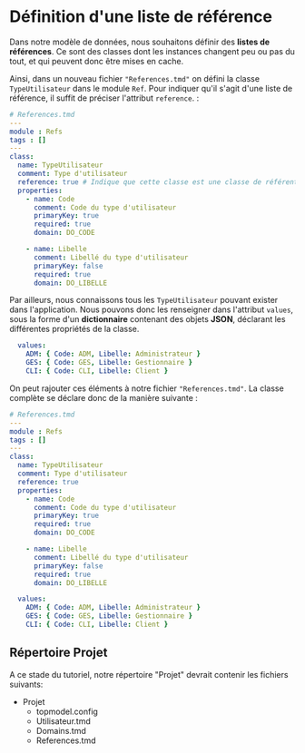 # Définition d'une liste de référence

Dans notre modèle de données, nous souhaitons définir des **listes de références**. Ce sont des classes dont les instances changent peu ou pas du tout, et qui peuvent donc être mises en cache.


Ainsi, dans un nouveau fichier `"References.tmd"` on défini la classe `TypeUtilisateur` dans le module `Ref`. Pour indiquer qu'il s'agit d'une liste de référence, il suffit de préciser l'attribut `reference`. :

```yaml
# References.tmd
---
module : Refs
tags : []
---
class:
  name: TypeUtilisateur
  comment: Type d'utilisateur
  reference: true # Indique que cette classe est une classe de référentiel
  properties:
    - name: Code
      comment: Code du type d'utilisateur
      primaryKey: true
      required: true
      domain: DO_CODE

    - name: Libelle
      comment: Libellé du type d'utilisateur
      primaryKey: false
      required: true
      domain: DO_LIBELLE
```

Par ailleurs, nous connaissons tous les `TypeUtilisateur` pouvant exister dans l'application. Nous pouvons donc les renseigner dans l'attribut `values`, sous la forme d'un **dictionnaire** contenant des objets **JSON**, déclarant les différentes propriétés de la classe.

```yaml
  values:
    ADM: { Code: ADM, Libelle: Administrateur }
    GES: { Code: GES, Libelle: Gestionnaire }
    CLI: { Code: CLI, Libelle: Client }
```

On peut rajouter ces éléments à notre fichier `"References.tmd"`. La classe complète se déclare donc de la manière suivante :

```yaml
# References.tmd
---
module : Refs
tags : []
---
class:
  name: TypeUtilisateur
  comment: Type d'utilisateur
  reference: true
  properties:
    - name: Code
      comment: Code du type d'utilisateur
      primaryKey: true
      required: true
      domain: DO_CODE

    - name: Libelle
      comment: Libellé du type d'utilisateur
      primaryKey: false
      required: true
      domain: DO_LIBELLE

  values:
    ADM: { Code: ADM, Libelle: Administrateur }
    GES: { Code: GES, Libelle: Gestionnaire }
    CLI: { Code: CLI, Libelle: Client }
```
## Répertoire Projet
A ce stade du tutoriel, notre répertoire "Projet" devrait contenir les fichiers suivants:
- Projet
  - topmodel.config
  - Utilisateur.tmd
  - Domains.tmd
  - References.tmd